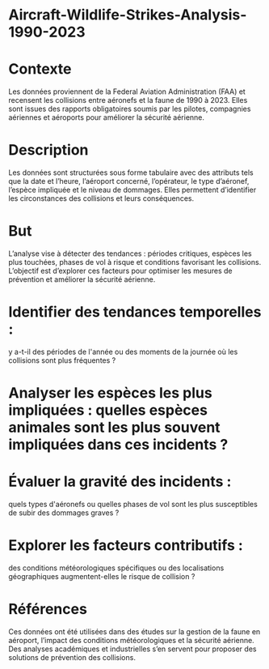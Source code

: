 # Aircraft-Wildlife-Strikes-Analysis-1990-2023
# Contexte
Les données proviennent de la Federal Aviation Administration (FAA) et recensent les collisions entre aéronefs et la faune de 1990 à 2023. Elles sont issues des rapports obligatoires soumis par les pilotes, compagnies aériennes et aéroports pour améliorer la sécurité aérienne.
# Description
Les données sont structurées sous forme tabulaire avec des attributs tels que la date et l’heure, l’aéroport concerné, l’opérateur, le type d’aéronef, l’espèce impliquée et le niveau de dommages. Elles permettent d’identifier les circonstances des collisions et leurs conséquences.
# But
L’analyse vise à détecter des tendances : périodes critiques, espèces les plus touchées, phases de vol à risque et conditions favorisant les collisions. L’objectif est d’explorer ces facteurs pour optimiser les mesures de prévention et améliorer la sécurité aérienne.
# Identifier des tendances temporelles : 
y a-t-il des périodes de l'année ou des moments de la journée où les collisions sont plus fréquentes ?
# Analyser les espèces les plus impliquées : quelles espèces animales sont les plus souvent impliquées dans ces incidents ?
# Évaluer la gravité des incidents : 
quels types d'aéronefs ou quelles phases de vol sont les plus susceptibles de subir des dommages graves ?
# Explorer les facteurs contributifs : 
des conditions météorologiques spécifiques ou des localisations géographiques augmentent-elles le risque de collision ?
# Références
Ces données ont été utilisées dans des études sur la gestion de la faune en aéroport, l’impact des conditions météorologiques et la sécurité aérienne. Des analyses académiques et industrielles s’en servent pour proposer des solutions de prévention des collisions.
